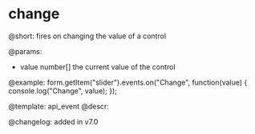 change
=============

@short: fires on changing the value of a control
 

@params:
- value     number[]     the current value of the control


@example:
form.getItem("slider").events.on("Change", function(value) {
    console.log("Change", value);
});


@template: api_event
@descr:

@changelog: added in v7.0
